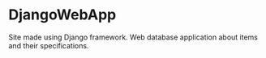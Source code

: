 # DjangoWebApp
 Site made using Django framework. Web database application about items and their specifications.
